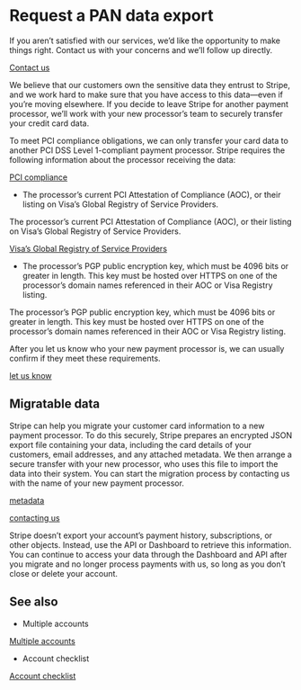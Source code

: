 # Request a PAN data export

If you aren’t satisfied with our services, we’d like the opportunity to make things right. Contact us with your concerns and we’ll follow up directly.

[Contact us](https://support.stripe.com/contact?email=true&subject=Migration+away+from+Stripe)

We believe that our customers own the sensitive data they entrust to Stripe, and we work hard to make sure that you have access to this data—even if you’re moving elsewhere. If you decide to leave Stripe for another payment processor, we’ll work with your new processor’s team to securely transfer your credit card data.

To meet PCI compliance obligations, we can only transfer your card data to another PCI DSS Level 1-compliant payment processor. Stripe requires the following information about the processor receiving the data:

[PCI compliance](/security/guide#validating-pci-compliance)

- The processor’s current PCI Attestation of Compliance (AOC), or their listing on Visa’s Global Registry of Service Providers.

The processor’s current PCI Attestation of Compliance (AOC), or their listing on Visa’s Global Registry of Service Providers.

[Visa’s Global Registry of Service Providers](https://usa.visa.com/splisting/splistingindex.html)

- The processor’s PGP public encryption key, which must be 4096 bits or greater in length. This key must be hosted over HTTPS on one of the processor’s domain names referenced in their AOC or Visa Registry listing.

The processor’s PGP public encryption key, which must be 4096 bits or greater in length. This key must be hosted over HTTPS on one of the processor’s domain names referenced in their AOC or Visa Registry listing.

After you let us know who your new payment processor is, we can usually confirm if they meet these requirements.

[let us know](https://support.stripe.com/contact?email=true&subject=Migration+away+from+Stripe)

## Migratable data

Stripe can help you migrate your customer card information to a new payment processor. To do this securely, Stripe prepares an encrypted JSON export file containing your data, including the card details of your customers, email addresses, and any attached metadata. We then arrange a secure transfer with your new processor, who uses this file to import the data into their system. You can start the migration process by contacting us with the name of your new payment processor.

[metadata](/api#metadata)

[contacting us](https://support.stripe.com/contact?email=true&subject=Migration+away+from+Stripe)

Stripe doesn’t export your account’s payment history, subscriptions, or other objects. Instead, use the API or Dashboard to retrieve this information. You can continue to access your data through the Dashboard and API after you migrate and no longer process payments with us, so long as you don’t close or delete your account.

## See also

- Multiple accounts

[Multiple accounts](/get-started/account/multiple-accounts)

- Account checklist

[Account checklist](/get-started/checklist/account)
